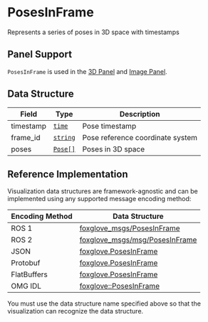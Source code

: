 # PosesInFrame

Represents a series of poses in 3D space with timestamps

## Panel Support

`PosesInFrame` is used in the [3D Panel](../4-panel/2-3d-panel.md) and [Image Panel](../4-panel/5-image-panel.md).

## Data Structure

| Field     | Type                                  | Description                      |
| --------- | ------------------------------------- | -------------------------------- |
| timestamp | [`time`](./built-in%20types#time)     | Pose timestamp                   |
| frame_id  | [`string`](./built-in%20types#string) | Pose reference coordinate system |
| poses     | [`Pose[]`](./pose)                    | Poses in 3D space                |

## Reference Implementation

Visualization data structures are framework-agnostic and can be implemented using any supported message encoding method:

| Encoding Method | Data Structure                                                                                                        |
| --------------- | --------------------------------------------------------------------------------------------------------------------- |
| ROS 1           | [foxglove_msgs/PosesInFrame](https://github.com/foxglove/foxglove-sdk/blob/main/schemas/ros1/PosesInFrame.msg)        |
| ROS 2           | [foxglove_msgs/msg/PosesInFrame](https://github.com/foxglove/foxglove-sdk/blob/main/schemas/ros2/PosesInFrame.msg)    |
| JSON            | [foxglove.PosesInFrame](https://github.com/foxglove/foxglove-sdk/blob/main/schemas/jsonschema/PosesInFrame.json)      |
| Protobuf        | [foxglove.PosesInFrame](https://github.com/foxglove/foxglove-sdk/blob/main/schemas/proto/foxglove/PosesInFrame.proto) |
| FlatBuffers     | [foxglove.PosesInFrame](https://github.com/foxglove/foxglove-sdk/blob/main/schemas/flatbuffer/PosesInFrame.fbs)       |
| OMG IDL         | [foxglove::PosesInFrame](https://github.com/foxglove/foxglove-sdk/blob/main/schemas/omgidl/foxglove/PosesInFrame.idl) |

You must use the data structure name specified above so that the visualization can recognize the data structure.
